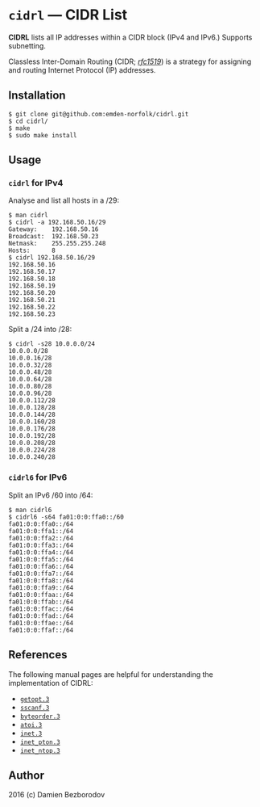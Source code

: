 # `cidrl` — CIDR List

**CIDRL** lists all IP addresses within a CIDR block (IPv4 and IPv6.) Supports subnetting.

Classless Inter-Domain Routing (CIDR; *[rfc1519](https://tools.ietf.org/html/rfc1519)*) is a strategy for assigning and routing Internet Protocol (IP) addresses.

## Installation

```console
$ git clone git@github.com:emden-norfolk/cidrl.git
$ cd cidrl/
$ make
$ sudo make install
```

## Usage

### `cidrl` for IPv4

Analyse and list all hosts in a /29:

```console
$ man cidrl
$ cidrl -a 192.168.50.16/29
Gateway:    192.168.50.16
Broadcast:  192.168.50.23
Netmask:    255.255.255.248
Hosts:      8
$ cidrl 192.168.50.16/29
192.168.50.16
192.168.50.17
192.168.50.18
192.168.50.19
192.168.50.20
192.168.50.21
192.168.50.22
192.168.50.23
```

Split a /24 into /28:

```console
$ cidrl -s28 10.0.0.0/24
10.0.0.0/28
10.0.0.16/28
10.0.0.32/28
10.0.0.48/28
10.0.0.64/28
10.0.0.80/28
10.0.0.96/28
10.0.0.112/28
10.0.0.128/28
10.0.0.144/28
10.0.0.160/28
10.0.0.176/28
10.0.0.192/28
10.0.0.208/28
10.0.0.224/28
10.0.0.240/28
```

### `cidrl6` for IPv6

Split an IPv6 /60 into /64:

```console
$ man cidrl6
$ cidrl6 -s64 fa01:0:0:ffa0::/60
fa01:0:0:ffa0::/64
fa01:0:0:ffa1::/64
fa01:0:0:ffa2::/64
fa01:0:0:ffa3::/64
fa01:0:0:ffa4::/64
fa01:0:0:ffa5::/64
fa01:0:0:ffa6::/64
fa01:0:0:ffa7::/64
fa01:0:0:ffa8::/64
fa01:0:0:ffa9::/64
fa01:0:0:ffaa::/64
fa01:0:0:ffab::/64
fa01:0:0:ffac::/64
fa01:0:0:ffad::/64
fa01:0:0:ffae::/64
fa01:0:0:ffaf::/64
```

## References

The following manual pages are helpful for understanding the implementation of CIDRL:

 * [`getopt.3`](https://man7.org/linux/man-pages/man3/getopt.3.html)
 * [`sscanf.3`](https://man7.org/linux/man-pages/man3/scanf.3.html)
 * [`byteorder.3`](https://man7.org/linux/man-pages/man3/htons.3.html)
 * [`atoi.3`](https://man7.org/linux/man-pages/man3/atoi.3.html)
 * [`inet.3`](https://man7.org/linux/man-pages/man3/inet_aton.3.html)
 * [`inet_pton.3`](https://man7.org/linux/man-pages/man3/inet_pton.3.html)
 * [`inet_ntop.3`](https://man7.org/linux/man-pages/man3/inet_ntop.3.html)

## Author

2016 (c) Damien Bezborodov
